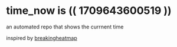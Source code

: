 # time_now is (( 1709643600519 ))

an automated repo that shows the currnent time

inspired by [breakingheatmap](https://github.com/breakingheatmap/breakingheatmap)